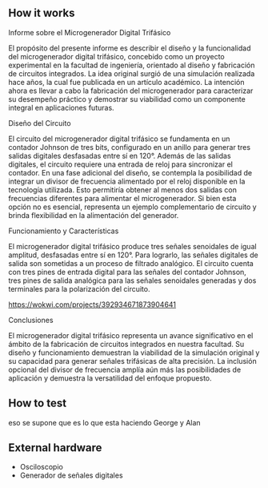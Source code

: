 <!---

This file is used to generate your project datasheet. Please fill in the information below and delete any unused
sections.

You can also include images in this folder and reference them in the markdown. Each image must be less than
512 kb in size, and the combined size of all images must be less than 1 MB.
-->

## How it works

Informe sobre el Microgenerador Digital Trifásico

El propósito del presente informe es describir el diseño y la funcionalidad del microgenerador digital trifásico, concebido como un proyecto experimental en la facultad de ingeniería, orientado al diseño y fabricación de circuitos integrados. La idea original surgió de una simulación realizada hace años, la cual fue publicada en un artículo académico. La intención ahora es llevar a cabo la fabricación del microgenerador para caracterizar su desempeño práctico y demostrar su viabilidad como un componente integral en aplicaciones futuras.

Diseño del Circuito

El circuito del microgenerador digital trifásico se fundamenta en un contador Johnson de tres bits, configurado en un anillo para generar tres salidas digitales desfasadas entre sí en 120°. Además de las salidas digitales, el circuito requiere una entrada de reloj para sincronizar el contador.
En una fase adicional del diseño, se contempla la posibilidad de integrar un divisor de frecuencia alimentado por el reloj disponible en la tecnología utilizada. Esto permitiría obtener al menos dos salidas con frecuencias diferentes para alimentar el microgenerador. Si bien esta opción no es esencial, representa un ejemplo complementario de circuito y brinda flexibilidad en la alimentación del generador.

Funcionamiento y Características

El microgenerador digital trifásico produce tres señales senoidales de igual amplitud, desfasadas entre sí en 120°. Para lograrlo, las señales digitales de salida son sometidas a un proceso de filtrado analógico. El circuito cuenta con tres pines de entrada digital para las señales del contador Johnson, tres pines de salida analógica para las señales senoidales generadas y dos terminales para la polarización del circuito.

https://wokwi.com/projects/392934671873904641

Conclusiones

El microgenerador digital trifásico representa un avance significativo en el ámbito de la fabricación de circuitos integrados en nuestra facultad. Su diseño y funcionamiento demuestran la viabilidad de la simulación original y su capacidad para generar señales trifásicas de alta precisión. La inclusión opcional del divisor de frecuencia amplía aún más las posibilidades de aplicación y demuestra la versatilidad del enfoque propuesto.


## How to test

eso se supone que es lo que esta haciendo George y Alan

## External hardware
 - Osciloscopio
 - Generador de señales digitales
